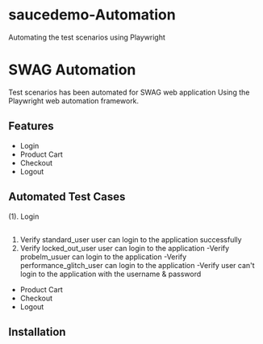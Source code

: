 # saucedemo-Automation
Automating the test scenarios using Playwright 

# SWAG Automation

Test scenarios has been automated for SWAG web application Using the Playwright web automation framework.

## Features
- Login
- Product Cart
- Checkout
- Logout

## Automated Test Cases
(1).  Login 
##
1. Verify standard_user user can login to the application successfully
2. Verify locked_out_user user can login to the application 
-Verify probelm_usuer can login to the application
-Verify performance_glitch_user can login to the application
-Verify user can't login to the application with the username & password

 - Product Cart
 - Checkout
 - Logout

## Installation








